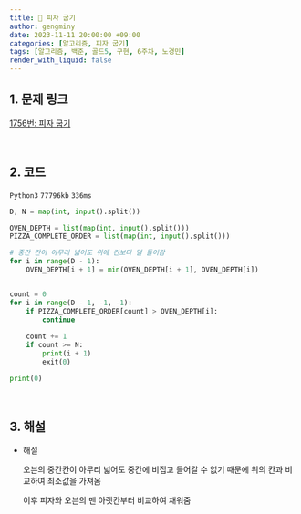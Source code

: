```yaml
---
title: 🦊 피자 굽기
author: gengminy
date: 2023-11-11 20:00:00 +09:00
categories: [알고리즘, 피자 굽기]
tags: [알고리즘, 백준, 골드5, 구현, 6주차, 노경민]
render_with_liquid: false
---
```


## 1. 문제 링크

[1756번: 피자 굽기](https://www.acmicpc.net/problem/1756)

<br>

## 2. 코드

`Python3` `77796kb` `336ms`

```python
D, N = map(int, input().split())

OVEN_DEPTH = list(map(int, input().split()))
PIZZA_COMPLETE_ORDER = list(map(int, input().split()))

# 중간 칸이 아무리 넓어도 위에 칸보다 덜 들어감
for i in range(D - 1):
    OVEN_DEPTH[i + 1] = min(OVEN_DEPTH[i + 1], OVEN_DEPTH[i])


count = 0
for i in range(D - 1, -1, -1):
    if PIZZA_COMPLETE_ORDER[count] > OVEN_DEPTH[i]:
        continue
    
    count += 1
    if count >= N:
        print(i + 1)
        exit(0)

print(0)
```

<br>

## 3. 해설

- 해설
    
    오븐의 중간칸이 아무리 넓어도 중간에 비집고 들어갈 수 없기 때문에 위의 칸과 비교하여 최소값을 가져옴
    
    이후 피자와 오븐의 맨 아랫칸부터 비교하여 채워줌